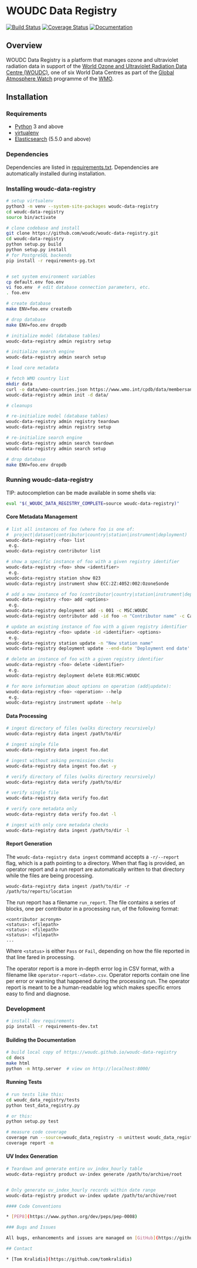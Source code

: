 # WOUDC Data Registry

[![Build Status](https://github.com/woudc/woudc-data-registry/workflows/build%20%E2%9A%99%EF%B8%8F/badge.svg)](https://github.com/woudc/woudc-data-registry/actions)
[![Coverage Status](https://coveralls.io/repos/github/woudc/woudc-data-registry/badge.svg?branch=master)](https://coveralls.io/github/woudc/woudc-data-registry?branch=master)
[![Documentation](https://readthedocs.org/projects/woudc-data-registry/badge/)](https://woudc-data-registry.readthedocs.org)

## Overview

WOUDC Data Registry is a platform that manages ozone and ultraviolet
radiation data in support of the [World Ozone and Ultraviolet Radiation Data
Centre (WOUDC)](https://woudc.org), one of six World Data Centres as part of
the [Global Atmosphere Watch](http://www.wmo.int/gaw) programme of the
[WMO](https://wmo.int).

## Installation

### Requirements
- [Python](https://python.org) 3 and above
- [virtualenv](https://virtualenv.pypa.io/)
- [Elasticsearch](https://www.elastic.co/products/elasticsearch) (5.5.0 and above)

### Dependencies
Dependencies are listed in [requirements.txt](requirements.txt). Dependencies
are automatically installed during installation.

### Installing woudc-data-registry

```bash
# setup virtualenv
python3 -m venv --system-site-packages woudc-data-registry
cd woudc-data-registry
source bin/activate

# clone codebase and install
git clone https://github.com/woudc/woudc-data-registry.git
cd woudc-data-registry
python setup.py build
python setup.py install
# for PostgreSQL backends
pip install -r requirements-pg.txt


# set system environment variables
cp default.env foo.env
vi foo.env  # edit database connection parameters, etc.
. foo.env

# create database
make ENV=foo.env createdb

# drop database
make ENV=foo.env dropdb

# initialize model (database tables)
woudc-data-registry admin registry setup

# initialize search engine
woudc-data-registry admin search setup

# load core metadata

# fetch WMO country list
mkdir data
curl -o data/wmo-countries.json https://www.wmo.int/cpdb/data/membersandterritories.json
woudc-data-registry admin init -d data/

# cleanups

# re-initialize model (database tables)
woudc-data-registry admin registry teardown
woudc-data-registry admin registry setup

# re-initialize search engine
woudc-data-registry admin search teardown
woudc-data-registry admin search setup

# drop database
make ENV=foo.env dropdb

```

### Running woudc-data-registry

TIP: autocompletion can be made available in some shells via:

```bash
eval "$(_WOUDC_DATA_REGISTRY_COMPLETE=source woudc-data-registry)"
```

#### Core Metadata Management

```bash
# list all instances of foo (where foo is one of:
#  project|dataset|contributor|country|station|instrument|deployment)
woudc-data-registry <foo> list
 e.g.
woudc-data-registry contributor list

# show a specific instance of foo with a given registry identifier
woudc-data-registry <foo> show <identifier>
 e.g.
woudc-data-registry station show 023
woudc-data-registry instrument show ECC:2Z:4052:002:OzoneSonde

# add a new instance of foo (contributor|country|station|instrument|deployment)
woudc-data-registry <foo> add <options>
 e.g.
woudc-data-registry deployment add -s 001 -c MSC:WOUDC
woudc-data-registry contributor add -id foo -n "Contributor name" -c Canada -w IV -u https://example.org -e you@example.org -f foouser -g -75,45

# update an existing instance of foo with a given registry identifier
woudc-data-registry <foo> update -id <identifier> <options>
 e.g.
woudc-data-registry station update -n "New station name"
woudc-data-registry deployment update --end-date 'Deployment end date'

# delete an instance of foo with a given registry identifier
woudc-data-registry <foo> delete <identifier>
 e.g.
woudc-data-registry deployment delete 018:MSC:WOUDC

# for more information about options on operation (add|update):
woudc-data-registry <foo> <operation> --help
 e.g.
woudc-data-registry instrument update --help
```

#### Data Processing

```bash
# ingest directory of files (walks directory recursively)
woudc-data-registry data ingest /path/to/dir

# ingest single file
woudc-data-registry data ingest foo.dat

# ingest without asking permission checks
woudc-data-registry data ingest foo.dat -y

# verify directory of files (walks directory recursively)
woudc-data-registry data verify /path/to/dir

# verify single file
woudc-data-registry data verify foo.dat

# verify core metadata only
woudc-data-registry data verify foo.dat -l

# ingest with only core metadata checks
woudc-data-registry data ingest /path/to/dir -l
```

#### Report Generation

The `woudc-data-registry data ingest` command accepts a `-r/--report` flag, which is a path pointing to a directory.
When that flag is provided, an operator report and a run report are automatically written to that directory
while the files are being processing.

`woudc-data-registry data ingest /path/to/dir -r /path/to/reports/location`

The run report has a filename `run_report`. The file contains a series of blocks,
one per contributor in a processing run, of the following format:

```
<contributor acronym>
<status>: <filepath>
<status>: <filepath>
<status>: <filepath>
...
```

Where `<status>` is either `Pass` or `Fail`, depending on how the file reported in that line fared in processing.

The operator report is a more in-depth error log in CSV format, with a filename like `operator-report-<date>.csv`.
Operator reports contain one line per error or warning that happened during the processing run. The operator report
is meant to be a human-readable log which makes specific errors easy to find and diagnose.

### Development

```bash
# install dev requirements
pip install -r requirements-dev.txt
```

#### Building the Documentation

```bash
# build local copy of https://woudc.github.io/woudc-data-registry
cd docs
make html
python -m http.server  # view on http://localhost:8000/
```

#### Running Tests

```bash
# run tests like this:
cd woudc_data_registry/tests
python test_data_registry.py

# or this:
python setup.py test

# measure code coverage
coverage run --source=woudc_data_registry -m unittest woudc_data_registry.tests.test_data_registry
coverage report -m
```

#### UV Index Generation

```bash
# Teardown and generate entire uv_index_hourly table
woudc-data-registry product uv-index generate /path/to/archive/root


# Only generate uv_index_hourly records within date range
woudc-data-registry product uv-index update /path/to/archive/root

#### Code Conventions

* [PEP8](https://www.python.org/dev/peps/pep-0008)

### Bugs and Issues

All bugs, enhancements and issues are managed on [GitHub](https://github.com/woudc/woudc-data-registry/issues).

## Contact

* [Tom Kralidis](https://github.com/tomkralidis)
